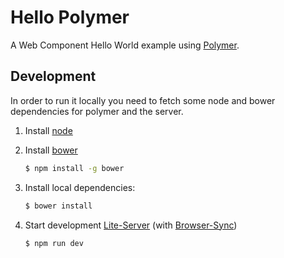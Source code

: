 # Hello Polymer

A Web Component Hello World example using [Polymer](http://www.polymer-project.org/).

## Development

In order to run it locally you need to fetch some node and bower dependencies for polymer and the server.

1. Install [node](https://nodejs.org/) 


2. Install [bower](http://bower.io/) 

    ```sh
    $ npm install -g bower 
    ```

2. Install local dependencies:

    ```sh
    $ bower install
    ```

3. Start development [Lite-Server](https://github.com/johnpapa/lite-server) (with [Browser-Sync](https://browsersync.io/))

    ```sh
    $ npm run dev
    ```